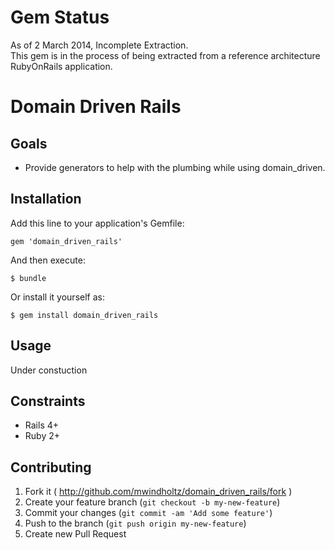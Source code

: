 # Gem Status 
As of 2 March 2014, Incomplete Extraction.  
This gem is in the process of being extracted from a reference architecture RubyOnRails application.

# Domain Driven Rails

## Goals

* Provide generators to help with the plumbing while using domain_driven.

## Installation

Add this line to your application's Gemfile:

    gem 'domain_driven_rails'

And then execute:

    $ bundle

Or install it yourself as:

    $ gem install domain_driven_rails

## Usage

Under constuction 

## Constraints

* Rails 4+
* Ruby 2+

## Contributing

1. Fork it ( http://github.com/mwindholtz/domain_driven_rails/fork )
2. Create your feature branch (`git checkout -b my-new-feature`)
3. Commit your changes (`git commit -am 'Add some feature'`)
4. Push to the branch (`git push origin my-new-feature`)
5. Create new Pull Request
